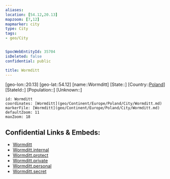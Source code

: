 ```yaml
---
aliases: 
location: [54.12,20.13]
mapzoom: [7,12] 
mapmarker: city 
type: City
tags:
- geo/City


SpocWebEntityId: 35704
isDeleted: false
confidential: public

title: Wormditt
---
```

[geo-lon::20.13]
[geo-lat::54.12]
[name::Wormditt]
[State::]
[Country::[Poland](geo/Continent/Europe/Poland.md)]
[StateId::]
[Population::]
[Unknown::]


```leaflet
id: Wormditt
coordinates: [Wormditt](geo/Continent/Europe/Poland/City/Wormditt.md)
markerFile: [Wormditt](geo/Continent/Europe/Poland/City/Wormditt.md)
defaultZoom: 11 
maxZoom: 18
```


## Confidential Links & Embeds: 
- [Wormditt](../../../../../../_public/geo/Continent/Europe/Poland/City/Wormditt.md) 
- [Wormditt.internal](../../../../../../_internal/geo/Continent/Europe/Poland/City/Wormditt.internal.md) 
- [Wormditt.protect](../../../../../../_protect/geo/Continent/Europe/Poland/City/Wormditt.protect.md) 
- [Wormditt.private](../../../../../../_private/geo/Continent/Europe/Poland/City/Wormditt.private.md) 
- [Wormditt.personal](../../../../../../_personal/geo/Continent/Europe/Poland/City/Wormditt.personal.md) 
- [Wormditt.secret](../../../../../../_secret/geo/Continent/Europe/Poland/City/Wormditt.secret.md) 
